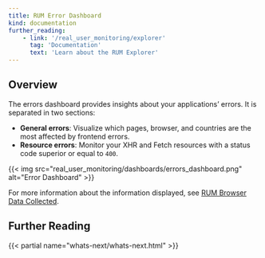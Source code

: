 ```yaml
---
title: RUM Error Dashboard
kind: documentation
further_reading:
    - link: '/real_user_monitoring/explorer'
      tag: 'Documentation'
      text: 'Learn about the RUM Explorer'
---
```


## Overview

The errors dashboard provides insights about your applications’ errors. It is separated in two sections:

- **General errors**:
    Visualize which pages, browser, and countries are the most affected by frontend errors.
- **Resource errors**:
    Monitor your XHR and Fetch resources with a status code superior or equal to `400`.

{{< img src="real_user_monitoring/dashboards/errors_dashboard.png" alt="Error Dashboard" >}}

For more information about the information displayed, see [RUM Browser Data Collected][1].

## Further Reading

{{< partial name="whats-next/whats-next.html" >}}

[1]: /real_user_monitoring/data_collected/
